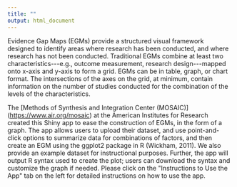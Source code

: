 ```yaml
---
title: ""
output: html_document
---
```


Evidence Gap Maps (EGMs) provide a structured visual framework designed to identify areas where research has been conducted, and where research has not been conducted. Traditional EGMs combine at least two characteristics---e.g., outcome measurement, research design---mapped onto x-axis and y-axis to form a grid. EGMs can be in table, graph, or chart format. The intersections of the axes on the grid, at minimum, contain information on the number of studies conducted for the combination of the levels of the characteristics.

The [Methods of Synthesis and Integration Center (MOSAIC)] (https://www.air.org/mosaic) at the American Institutes for Research created this Shiny app to ease the construction of EGMs, in the form of a graph. The app allows users to upload their dataset, and use point-and-click options to summarize data for combinations of factors, and then create an EGM using the ggplot2 package in R (Wickham, 2011). We also provide an example dataset for instructional purposes. Further, the app will output R syntax used to create the plot; users can download the syntax and customize the graph if needed. Please click on the "Instructions to Use the App" tab on the left for detailed instructions on how to use the app. 

